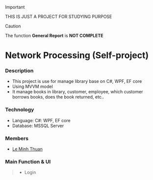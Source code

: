 > [!IMPORTANT]
> THIS IS JUST A PROJECT FOR STUDYING PURPOSE

> [!CAUTION]
> The function **General Report** is **NOT COMPLETE**
# Network Processing (Self-project)
### Description
  - This project is use for manage library base on C#, WPF, EF core
  - Using MVVM model
  - It manage books in library, customer, employee, which customer borrows books, does the book returned, etc..
### Technology
  - Language: C#: WPF, EF core
  - Database: MSSQL Server
### Members
  - [Le Minh Thuan](https://github.com/minhthuan26)
### Main Function & UI
  > - Login

